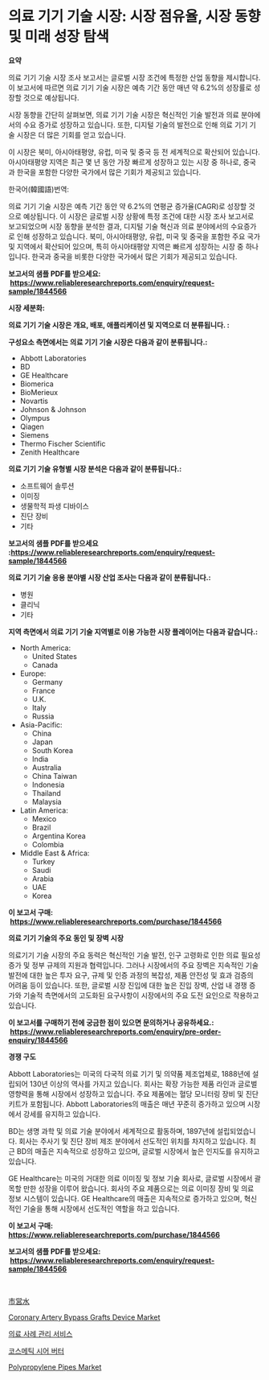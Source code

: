 <p><h1>의료 기기 기술 시장: 시장 점유율, 시장 동향 및 미래 성장 탐색</h1></p><p><strong>요약</strong></p>
<p><p>의료 기기 기술 시장 조사 보고서는 글로벌 시장 조건에 특정한 산업 동향을 제시합니다. 이 보고서에 따르면 의료 기기 기술 시장은 예측 기간 동안 매년 약 6.2%의 성장률로 성장할 것으로 예상됩니다.</p><p>시장 동향을 간단히 살펴보면, 의료 기기 기술 시장은 혁신적인 기술 발전과 의료 분야에서의 수요 증가로 성장하고 있습니다. 또한, 디지털 기술의 발전으로 인해 의료 기기 기술 시장은 더 많은 기회를 얻고 있습니다.</p><p>이 시장은 북미, 아시아태평양, 유럽, 미국 및 중국 등 전 세계적으로 확산되어 있습니다. 아시아태평양 지역은 최근 몇 년 동안 가장 빠르게 성장하고 있는 시장 중 하나로, 중국과 한국을 포함한 다양한 국가에서 많은 기회가 제공되고 있습니다.</p><p>한국어(韓國語)번역:</p><p>의료 기기 기술 시장은 예측 기간 동안 약 6.2%의 연평균 증가율(CAGR)로 성장할 것으로 예상됩니다. 이 시장은 글로벌 시장 상황에 특정 조건에 대한 시장 조사 보고서로 보고되었으며 시장 동향을 분석한 결과, 디지털 기술 혁신과 의료 분야에서의 수요증가로 인해 성장하고 있습니다. 북미, 아시아태평양, 유럽, 미국 및 중국을 포함한 주요 국가 및 지역에서 확산되어 있으며, 특히 아시아태평양 지역은 빠르게 성장하는 시장 중 하나입니다. 한국과 중국을 비롯한 다양한 국가에서 많은 기회가 제공되고 있습니다.</p></p>
<p><strong>보고서의 샘플 PDF를 받으세요: &nbsp;<a href="https://www.reliableresearchreports.com/enquiry/request-sample/1844566">https://www.reliableresearchreports.com/enquiry/request-sample/1844566</a></strong></p>
<p><strong>시장 세분화:</strong></p>
<p><strong> 의료 기기 기술 시장은 개요, 배포, 애플리케이션 및 지역으로 더 분류됩니다. :</strong></p>
<p><strong>구성요소 측면에서는 의료 기기 기술 시장은 다음과 같이 분류됩니다.:</strong></p>
<p><ul><li>Abbott Laboratories</li><li>BD</li><li>GE Healthcare</li><li>Biomerica</li><li>BioMerieux</li><li>Novartis</li><li>Johnson & Johnson</li><li>Olympus</li><li>Qiagen</li><li>Siemens</li><li>Thermo Fischer Scientific</li><li>Zenith Healthcare</li></ul></p>
<p><strong> 의료 기기 기술 유형별 시장 분석은 다음과 같이 분류됩니다.:</strong></p>
<p><ul><li>소프트웨어 솔루션</li><li>이미징</li><li>생물학적 파생 디바이스</li><li>진단 장비</li><li>기타</li></ul></p>
<p><strong>보고서의 샘플 PDF를 받으세요 :<a href="https://www.reliableresearchreports.com/enquiry/request-sample/1844566">https://www.reliableresearchreports.com/enquiry/request-sample/1844566</a></strong></p>
<p><strong> 의료 기기 기술 응용 분야별 시장 산업 조사는 다음과 같이 분류됩니다.:</strong></p>
<p><ul><li>병원</li><li>클리닉</li><li>기타</li></ul></p>
<p><strong>지역 측면에서 의료 기기 기술 지역별로 이용 가능한 시장 플레이어는 다음과 같습니다.:</strong></p>
<p><ul>
    <li>
        North America:
        <ul>
            <li>United States</li>
            <li>Canada</li>
        </ul>
    </li>
    <li>
        Europe:
        <ul>
            <li>Germany</li>
            <li>France</li>
            <li>U.K.</li>
            <li>Italy</li>
            <li>Russia</li>
        </ul>
    </li>
    <li>
        Asia-Pacific:
        <ul>
            <li>China</li>
            <li>Japan</li>
            <li>South Korea</li>
            <li>India</li>
            <li>Australia</li>
            <li>China Taiwan</li>
            <li>Indonesia</li>
            <li>Thailand</li>
            <li>Malaysia</li>
        </ul>
    </li>
    <li>
        Latin America:
        <ul>
            <li>Mexico</li>
            <li>Brazil</li>
            <li>Argentina Korea</li>
            <li>Colombia</li>
        </ul>
    </li>
    <li>
        Middle East & Africa:
        <ul>
            <li>Turkey</li>
            <li>Saudi</li>
            <li>Arabia</li>
            <li>UAE</li>
            <li>Korea</li>
        </ul>
    </li>
    </ul></p>
<p><strong>이 보고서 구매: &nbsp;<a href="https://www.reliableresearchreports.com/purchase/1844566">https://www.reliableresearchreports.com/purchase/1844566</a></strong></p>
<p><strong>의료 기기 기술의 주요 동인 및 장벽 시장</strong></p>
<p><p>의료기기 기술 시장의 주요 동력은 혁신적인 기술 발전, 인구 고령화로 인한 의료 필요성 증가 및 정부 규제의 지원과 협력입니다. 그러나 시장에서의 주요 장벽은 지속적인 기술 발전에 대한 높은 투자 요구, 규제 및 인증 과정의 복잡성, 제품 안전성 및 효과 검증의 어려움 등이 있습니다. 또한, 글로벌 시장 진입에 대한 높은 진입 장벽, 산업 내 경쟁 증가와 기술적 측면에서의 고도화된 요구사항이 시장에서의 주요 도전 요인으로 작용하고 있습니다.</p></p>
<p><strong>이 보고서를 구매하기 전에 궁금한 점이 있으면 문의하거나 공유하세요.: &nbsp;<a href="https://www.reliableresearchreports.com/enquiry/pre-order-enquiry/1844566">https://www.reliableresearchreports.com/enquiry/pre-order-enquiry/1844566</a></strong></p>
<p><strong>경쟁 구도</strong></p>
<p><p>Abbott Laboratories는 미국의 다국적 의료 기기 및 의약품 제조업체로, 1888년에 설립되어 130년 이상의 역사를 가지고 있습니다. 회사는 확장 가능한 제품 라인과 글로벌 영향력을 통해 시장에서 성장하고 있습니다. 주요 제품에는 혈당 모니터링 장비 및 진단 키트가 포함됩니다. Abbott Laboratories의 매출은 매년 꾸준히 증가하고 있으며 시장에서 강세를 유지하고 있습니다.</p><p>BD는 생명 과학 및 의료 기술 분야에서 세계적으로 활동하며, 1897년에 설립되었습니다. 회사는 주사기 및 진단 장비 제조 분야에서 선도적인 위치를 차지하고 있습니다. 최근 BD의 매출은 지속적으로 성장하고 있으며, 글로벌 시장에서 높은 인지도를 유지하고 있습니다.</p><p>GE Healthcare는 미국의 거대한 의료 이미징 및 정보 기술 회사로, 글로벌 시장에서 괄목할 만한 성장을 이루어 왔습니다. 회사의 주요 제품으로는 의료 이미징 장비 및 의료 정보 시스템이 있습니다. GE Healthcare의 매출은 지속적으로 증가하고 있으며, 혁신적인 기술을 통해 시장에서 선도적인 역할을 하고 있습니다.</p></p>
<p><strong>이 보고서 구매: &nbsp; <a href="https://www.reliableresearchreports.com/purchase/1844566">https://www.reliableresearchreports.com/purchase/1844566</a></strong></p>
<p><strong>보고서의 샘플 PDF를 받으세요: &nbsp;<a href="https://www.reliableresearchreports.com/enquiry/request-sample/1844566">https://www.reliableresearchreports.com/enquiry/request-sample/1844566</a></strong><strong></strong></p>
<p>&nbsp;</p>
<p><p><a href="https://medium.com/@yvettelesch/%E5%B8%82%E7%94%BA%E6%9D%91%E6%B0%B4%E5%B8%82%E5%A0%B4%E5%B1%95%E6%9C%9B-%E7%94%A3%E6%A5%AD%E6%A6%82%E6%B3%81%E3%81%A8%E4%BA%88%E6%B8%AC-2024%E5%B9%B4%E3%81%8B%E3%82%892031%E5%B9%B4-8a19570b700a">市営水</a></p><p><a href="https://github.com/BryceTownsendr/Market-Research-Report-List-3/blob/main/coronary-artery-bypass-grafts-device-market.md">Coronary Artery Bypass Grafts Device Market</a></p><p><a href="https://github.com/vskv4779xr1/Market-Research-Report-List-1/blob/main/4636185185693.md">의료 사례 관리 서비스</a></p><p><a href="https://github.com/xvz497517413/Market-Research-Report-List-1/blob/main/3242611185692.md">코스메틱 시어 버터</a></p><p><a href="https://view.publitas.com/reportprime-1/global-polypropylene-pipes-market-by-types-applications-and-major-players-with-regional-growth-rate-analysis-and-development-situation-from-2024-to-2031/">Polypropylene Pipes Market</a></p></p>